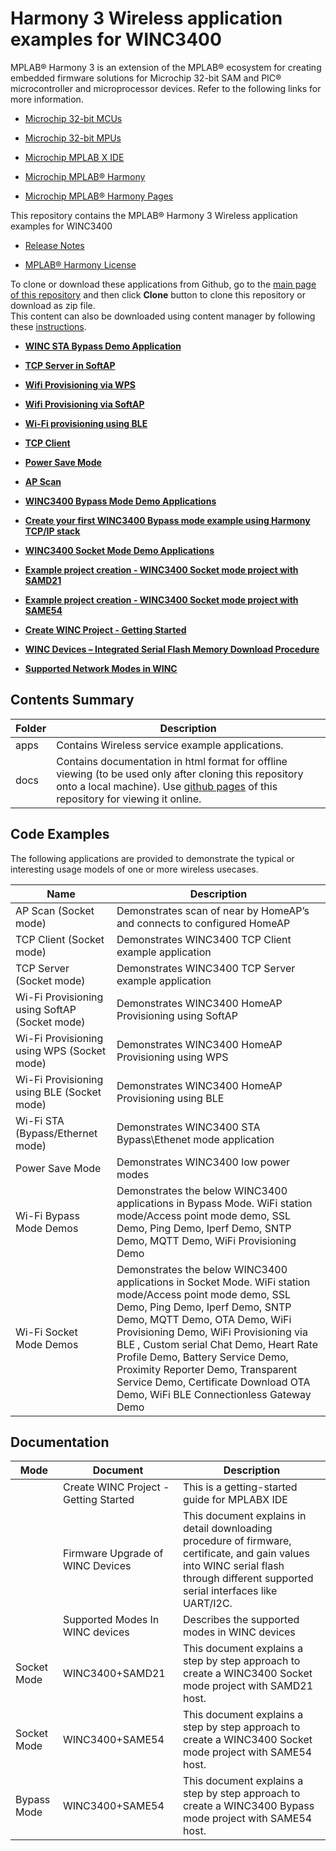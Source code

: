 # Harmony 3 Wireless application examples for WINC3400

MPLAB® Harmony 3 is an extension of the MPLAB® ecosystem for creating embedded firmware solutions for Microchip 32-bit SAM and PIC® microcontroller and microprocessor devices. Refer to the following links for more information.

-   [Microchip 32-bit MCUs](https://www.microchip.com/design-centers/32-bit)

-   [Microchip 32-bit MPUs](https://www.microchip.com/design-centers/32-bit-mpus)

-   [Microchip MPLAB X IDE](https://www.microchip.com/mplab/mplab-x-ide)

-   [Microchip MPLAB® Harmony](https://www.microchip.com/mplab/mplab-harmony)

-   [Microchip MPLAB® Harmony Pages](https://microchip-mplab-harmony.github.io/)


This repository contains the MPLAB® Harmony 3 Wireless application examples for WINC3400

-   [Release Notes](GUID-F08B6414-2101-4047-8526-7B5F184D6CA3.md)

-   [MPLAB® Harmony License](GUID-DA26AD7F-FC85-489B-A825-B749388C1794.md)


To clone or download these applications from Github, go to the [main page of this repository](https://github.com/Microchip-MPLAB-Harmony/wireless_apps_winc3400) and then click **Clone** button to clone this repository or download as zip file.<br />This content can also be downloaded using content manager by following these [instructions](https://github.com/Microchip-MPLAB-Harmony/contentmanager/wiki).

-   **[WINC STA Bypass Demo Application](GUID-45593756-3CB7-40EC-87BF-6F5D5C3A6DE5.md)**  

-   **[TCP Server in SoftAP](GUID-3A04868E-EBB9-4C24-B572-455157B3ECD4.md)**  

-   **[Wifi Provisioning via WPS](GUID-A912FC9F-E87D-458A-940F-279BE3C56FA2.md)**  

-   **[Wifi Provisioning via SoftAP](GUID-CC5CDD03-6D8F-480E-B3AC-C1DA4A45EA7A.md)**  

-   **[Wi-Fi provisioning using BLE](GUID-213DA604-1749-4752-B6F7-73600BA8F232.md)**  

-   **[TCP Client](GUID-ED639BEA-5958-4DEA-BA72-C736505A37B0.md)**  

-   **[Power Save Mode](GUID-9E164756-9279-46E1-96D7-1D4F9F460F78.md)**  

-   **[AP Scan](GUID-78192F7A-E548-4CA5-9BED-84ED998280A2.md)**  

-   **[WINC3400 Bypass Mode Demo Applications](GUID-E5D04EAD-51D1-4D47-8ADB-9AD8BB1A700C.md)**  

-   **[Create your first WINC3400 Bypass mode example using Harmony TCP/IP stack](GUID-4ABAE224-6F7D-47D1-ACBE-5DE2FD598301.md)**  

-   **[WINC3400 Socket Mode Demo Applications](GUID-0F3F81B8-4EC2-400B-BA38-648D7FD12A61.md)**  

-   **[Example project creation - WINC3400 Socket mode project with SAMD21](GUID-D13DB96E-629F-4533-A72D-FA069843DEE9.md)**  

-   **[Example project creation - WINC3400 Socket mode project with SAME54](GUID-0CD99E9B-6954-42F9-8CA8-5E92D55DAEB8.md)**  

-   **[Create WINC Project - Getting Started](GUID-862E7BA5-9BC0-413B-8702-BE39DD70C671.md)**  

-   **[WINC Devices – Integrated Serial Flash Memory Download Procedure](GUID-98974C20-3195-4C76-84CF-C5DD8C246505.md)**  

-   **[Supported Network Modes in WINC](GUID-E20D971E-D45E-41BE-8598-2DFA10C5FF8A.md)**  


## Contents Summary

|Folder|Description|
|------|-----------|
|apps|Contains Wireless service example applications.|
|docs|Contains documentation in html format for offline viewing \(to be used only after cloning this repository onto a local machine\). Use [github pages](https://microchip-mplab-harmony.github.io/wireless_apps_winc3400/) of this repository for viewing it online.|

## Code Examples

The following applications are provided to demonstrate the typical or interesting usage models of one or more wireless usecases.

|Name|Description|
|----|-----------|
|AP Scan \(Socket mode\)|Demonstrates scan of near by HomeAP’s and connects to configured HomeAP|
|TCP Client \(Socket mode\)|Demonstrates WINC3400 TCP Client example application|
|TCP Server \(Socket mode\)|Demonstrates WINC3400 TCP Server example application|
|Wi-Fi Provisioning using SoftAP \(Socket mode\)|Demonstrates WINC3400 HomeAP Provisioning using SoftAP|
|Wi-Fi Provisioning using WPS \(Socket mode\)|Demonstrates WINC3400 HomeAP Provisioning using WPS|
|Wi-Fi Provisioning using BLE \(Socket mode\)|Demonstrates WINC3400 HomeAP Provisioning using BLE|
|Wi-Fi STA \(Bypass/Ethernet mode\)|Demonstrates WINC3400 STA Bypass\\Ethenet mode application|
|Power Save Mode|Demonstrates WINC3400 low power modes|
|Wi-Fi Bypass Mode Demos|Demonstrates the below WINC3400 applications in Bypass Mode. WiFi station mode/Access point mode demo, SSL Demo, Ping Demo, Iperf Demo, SNTP Demo, MQTT Demo, WiFi Provisioning Demo|
|Wi-Fi Socket Mode Demos|Demonstrates the below WINC3400 applications in Socket Mode. WiFi station mode/Access point mode demo, SSL Demo, Ping Demo, Iperf Demo, SNTP Demo, MQTT Demo, OTA Demo, WiFi Provisioning Demo, WiFi Provisioning via BLE , Custom serial Chat Demo, Heart Rate Profile Demo, Battery Service Demo, Proximity Reporter Demo, Transparent Service Demo, Certificate Download OTA Demo, WiFi BLE Connectionless Gateway Demo|

## Documentation

|Mode|Document|Description|
|----|--------|-----------|
||Create WINC Project - Getting Started|This is a getting-started guide for MPLABX IDE|
||Firmware Upgrade of WINC Devices|This document explains in detail downloading procedure of firmware, certificate, and gain values into WINC serial flash through different supported serial interfaces like UART/I2C.|
||Supported Modes In WINC devices|Describes the supported modes in WINC devices|
|Socket Mode|WINC3400+SAMD21|This document explains a step by step approach to create a WINC3400 Socket mode project with SAMD21 host.|
|Socket Mode|WINC3400+SAME54|This document explains a step by step approach to create a WINC3400 Socket mode project with SAME54 host.|
|Bypass Mode|WINC3400+SAME54|This document explains a step by step approach to create a WINC3400 Bypass mode project with SAME54 host.|

